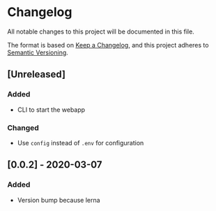 # Changelog

All notable changes to this project will be documented in this file.

The format is based on [Keep a Changelog](https://keepachangelog.com/en/1.0.0/),
and this project adheres to [Semantic Versioning](https://semver.org/spec/v2.0.0.html).

## [Unreleased]

### Added

- CLI to start the webapp

### Changed

- Use `config` instead of `.env` for configuration

## [0.0.2] - 2020-03-07

### Added

- Version bump because lerna


